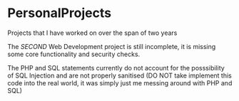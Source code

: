 # PersonalProjects
Projects that I have worked on over the span of two years 


The *SECOND* Web Development project is still incomplete, it is missing some core functionality and security checks. 

The PHP and SQL statements currently do not account for the posssibility of SQL Injection and are not properly sanitised (DO NOT take implement this code into the real world, it was simply just me messing around with PHP and SQL)
